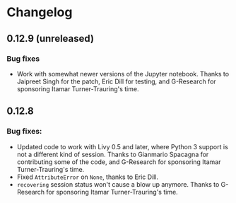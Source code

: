 # Changelog

## 0.12.9 (unreleased)

### Bug fixes

* Work with somewhat newer versions of the Jupyter notebook. Thanks to Jaipreet Singh for the patch, Eric Dill for testing, and G-Research for sponsoring Itamar Turner-Trauring's time.

## 0.12.8

### Bug fixes:

* Updated code to work with Livy 0.5 and later, where Python 3 support is not a different kind of session. Thanks to Gianmario Spacagna for contributing some of the code, and G-Research for sponsoring Itamar Turner-Trauring's time.
* Fixed `AttributeError` on `None`, thanks to Eric Dill.
* `recovering` session status won't cause a blow up anymore. Thanks to G-Research for sponsoring Itamar Turner-Trauring's time.


